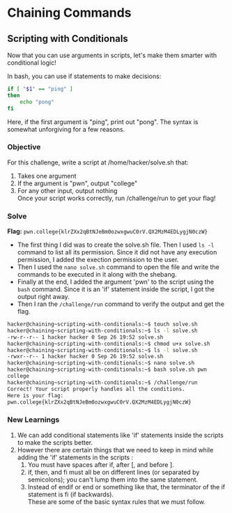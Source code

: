 # Chaining Commands

## Scripting with Conditionals
Now that you can use arguments in scripts, let's make them smarter with conditional logic!

In bash, you can use if statements to make decisions:

```bash
if [ "$1" == "ping" ]
then
    echo "pong"
fi
```

Here, if the first argument is "ping", print out "pong". The syntax is somewhat unforgiving for a few reasons.

### Objective
For this challenge, write a script at /home/hacker/solve.sh that:
   1. Takes one argument
   2. If the argument is "pwn", output "college"
   3. For any other input, output nothing  
Once your script works correctly, run /challenge/run to get your flag!

### Solve
**Flag:** `pwn.college{klrZXx2qBtNJeBm0ozwxgwuC0rV.QX2MzM4EDLygjN0czW}`

- The first thing I did was to create the solve.sh file. Then I used `ls -l` command to list all its permission. Since it did not have any execution permission, I added the exection permission to the user.
- Then I used the `nano solve.sh` command to open the file and write the commands to be executed in it along with the shebang.
- Finally at the end, I added the argument 'pwn' to the script using the `bash` command. Since it is an 'if' statement inside the script, I got the output right away.
- Then I ran the `/challenge/run` command to verify the output and get the flag.

```bash
hacker@chaining~scripting-with-conditionals:~$ touch solve.sh
hacker@chaining~scripting-with-conditionals:~$ ls -l solve.sh
-rw-r--r-- 1 hacker hacker 0 Sep 26 19:52 solve.sh
hacker@chaining~scripting-with-conditionals:~$ chmod u+x solve.sh
hacker@chaining~scripting-with-conditionals:~$ ls -l solve.sh
-rwxr--r-- 1 hacker hacker 0 Sep 26 19:52 solve.sh
hacker@chaining~scripting-with-conditionals:~$ nano solve.sh
hacker@chaining~scripting-with-conditionals:~$ bash solve.sh pwn
college
hacker@chaining~scripting-with-conditionals:~$ /challenge/run
Correct! Your script properly handles all the conditions.
Here is your flag:
pwn.college{klrZXx2qBtNJeBm0ozwxgwuC0rV.QX2MzM4EDLygjN0czW}
```

### New Learnings
1. We can add conditional statements like 'if' statements inside the scripts to make the scripts better.
2. However there are certain things that we need to keep in mind while adding the 'if' statements in the scripts : 
    1. You must have spaces after if, after [, and before ]. 
    2. if, then, and fi must all be on different lines (or separated by semicolons); you can't lump them into the same statement.
    3. Instead of endif or end or something like that, the terminator of the if statement is fi (if backwards).  
These are some of the basic syntax rules that we must follow.